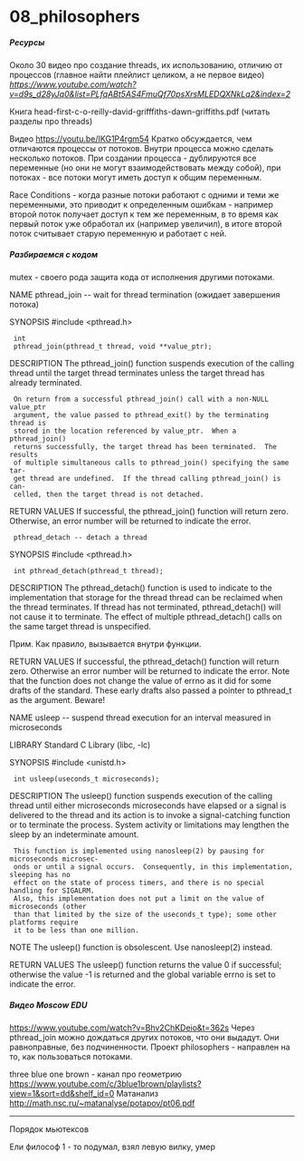 # 08_philosophers

##### Ресурсы

Около 30 видео про создание threads, их использованию, отличию от процессов (главное найти плейлист целиком, а не первое видео)
_https://www.youtube.com/watch?v=d9s_d28yJq0&list=PLfqABt5AS4FmuQf70psXrsMLEDQXNkLq2&index=2_

Книга 
head-first-c-o-reilly-david-grifffiths-dawn-griffiths.pdf (читать разделы про threads)

Видео https://youtu.be/IKG1P4rgm54
Кратко обсуждается, чем отличаются процессы от потоков. Внутри процесса можно сделать несколько потоков. 
При создании процесса - дублируются все переменные (но они не могут взаимодействовать между собой), при потоках - все потоки могут иметь доступ к общим переменным. 

Race Conditions - когда разные потоки работают с одними и теми же переменными, это приводит к определенным ошибкам - например второй поток получает 
доступ к тем же переменным, в то время как первый поток уже обработал их (например увеличил), в итоге второй поток считывает старую переменную и работает с ней.

##### Разбираемся с кодом

mutex - своего рода защита кода от исполнения другими потоками.

NAME
pthread_join -- wait for thread termination (ожидает завершения потока)

SYNOPSIS
\#include <pthread.h>

     int
     pthread_join(pthread_t thread, void **value_ptr);

DESCRIPTION
The pthread_join() function suspends execution of the calling thread
until the target thread terminates unless the target thread has already
terminated.

     On return from a successful pthread_join() call with a non-NULL value_ptr
     argument, the value passed to pthread_exit() by the terminating thread is
     stored in the location referenced by value_ptr.  When a pthread_join()
     returns successfully, the target thread has been terminated.  The results
     of multiple simultaneous calls to pthread_join() specifying the same tar-
     get thread are undefined.  If the thread calling pthread_join() is can-
     celled, then the target thread is not detached.

RETURN VALUES
If successful, the pthread_join() function will return zero.  Otherwise,
an error number will be returned to indicate the error.

     pthread_detach -- detach a thread

SYNOPSIS
\#include <pthread.h>

     int pthread_detach(pthread_t thread);

DESCRIPTION
The pthread_detach() function is used to indicate to the implementation that storage
for the thread thread can be reclaimed when the thread terminates.  If thread has not
terminated, pthread_detach() will not cause it to terminate.  The effect of multiple
pthread_detach() calls on the same target thread is unspecified.

Прим. Как правило, вызывается внутри функции.

RETURN VALUES
If successful, the pthread_detach() function will return zero.  Otherwise an error
number will be returned to indicate the error.  Note that the function does not
change the value of errno as it did for some drafts of the standard.  These early
drafts also passed a pointer to pthread_t as the argument.  Beware!

NAME
usleep -- suspend thread execution for an interval measured in microseconds

LIBRARY
Standard C Library (libc, -lc)

SYNOPSIS
\#include <unistd.h>

     int usleep(useconds_t microseconds);

DESCRIPTION
The usleep() function suspends execution of the calling thread until either
microseconds microseconds have elapsed or a signal is delivered to the thread and its
action is to invoke a signal-catching function or to terminate the process.  System
activity or limitations may lengthen the sleep by an indeterminate amount.

     This function is implemented using nanosleep(2) by pausing for microseconds microsec-
     onds or until a signal occurs.  Consequently, in this implementation, sleeping has no
     effect on the state of process timers, and there is no special handling for SIGALRM.
     Also, this implementation does not put a limit on the value of microseconds (other
     than that limited by the size of the useconds_t type); some other platforms require
     it to be less than one million.

NOTE
The usleep() function is obsolescent.  Use nanosleep(2) instead.

RETURN VALUES
The usleep() function returns the value 0 if successful; otherwise the value -1 is
returned and the global variable errno is set to indicate the error.

##### Видео Moscow EDU
https://www.youtube.com/watch?v=Bhv2ChKDeio&t=362s
Через pthread_join можно дождаться других потоков, что они выдадут. 
Они равноправные, без подчиненности. 
Проект philosophers - направлен на то, как пользоваться потоками.

three blue one brown - канал про геометрию
https://www.youtube.com/c/3blue1brown/playlists?view=1&sort=dd&shelf_id=0
Матанализ http://math.nsc.ru/~matanalyse/potapov/pt06.pdf
**********
Порядок мьютексов

Ели философ 1 - то подумал, взял левую вилку, умер 